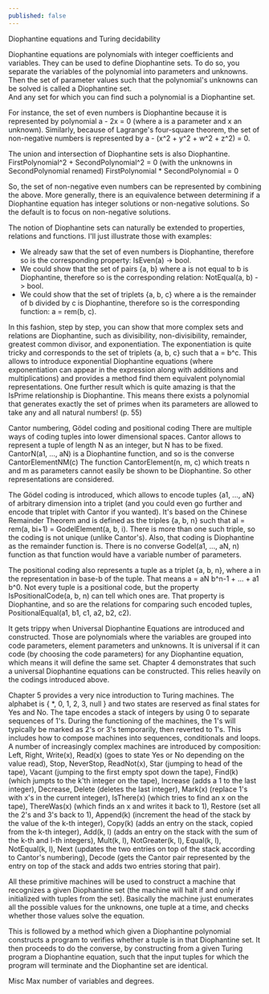 ```yaml
---
published: false
---
```



Diophantine equations and Turing decidability

Diophantine equations are polynomials with integer coefficients and variables. 
They can be used to define Diophantine sets. To do so, you separate the variables of the polynomial into parameters and unknowns. Then the set of parameter values such that the polynomial's unknowns can be solved is called a Diophantine set.  
And any set for which you can find such a polynomial is a Diophantine set. 

For instance, the set of even numbers is Diophantine because it is represented by polynomial a - 2x = 0 (where a is a parameter and x an unknown).
Similarly, because of Lagrange's four-square theorem, the set of non-negative numbers is represented by a - (x^2 + y^2 + w^2 + z^2) = 0.

The union and intersection of Diophantine sets is also Diophantine.
FirstPolynomial^2 + SecondPolynomial^2 = 0 (with the unknowns in SecondPolynomial renamed)
FirstPolynomial * SecondPolynomial = 0

So, the set of non-negative even numbers can be represented by combining the above. More generally, there is an equivalence between determining if a Diophantine equation has integer solutions or non-negative solutions. So the default is to focus on non-negative solutions.

The notion of Diophantine sets can naturally be extended to properties, relations and functions. I'll just illustrate those with examples:
- We already saw that the set of even numbers is Diophantine, therefore so is the corresponding property: IsEven(a) -> bool.
- We could show that the set of pairs {a, b} where a is not equal to b is Diophantine, therefore so is the corresponding relation: NotEqual(a, b) -> bool.
- We could show that the set of triplets {a, b, c} where a is the remainder of b divided by c is Diophantine, therefore so is the corresponding function: a = rem(b, c).

In this fashion, step by step, you can show that more complex sets and relations are Diophantine, such as divisibility, non-divisibility, remainder, greatest common divisor, and exponentiation. The exponentiation is quite tricky and corresponds to the set of triplets {a, b, c} such that a = b^c. This allows to introduce exponential Diophantine equations (where exponentiation can appear in the expression along with additions and multiplications) and provides a method find them equivalent polynomial representations.
One further result which is quite amazing is that the IsPrime relationship is Diophantine. This means there exists a polynomial that generates exactly the set of primes when its parameters are allowed to take any and all natural numbers! (p. 55)

Cantor numbering, Gödel coding and positional coding
There are multiple ways of coding tuples into lower dimensional spaces. Cantor allows to represent a tuple of length N as an integer, but N has to be fixed.
CantorN(a1, ..., aN) is a Diophantine function, and so is the converse CantorElementNM(c)
The function CantorElement(n, m, c) which treats n and m as parameters cannot easily be shown to be Diophantine. So other representations are considered.

The Gödel coding is introduced, which allows to encode tuples {a1, ..., aN} of arbitrary dimension into a triplet (and you could even go further and encode that triplet with Cantor if you wanted). It's based on the Chinese Remainder Theorem and is defined as the triples {a, b, n} such that aI = rem(a, bi+1) = GodelElement(a, b, i). There is more than one such triple, so the coding is not unique (unlike Cantor's). Also, that coding is Diophantine as the remainder function is. There is no converse Godel(a1, ..., aN, n) function as that function would have a variable number of parameters.

The positional coding also represents a tuple as a triplet {a, b, n}, where a in the representation in base-b of the tuple. That means a = aN b^n-1 + ... + a1 b^0. Not every tuple is a positional code, but the property IsPositionalCode(a, b, n) can tell which ones are. That property is Diophantine, and so are the relations for comparing such encoded tuples, PositionalEqual(a1, b1, c1, a2, b2, c2).


It gets trippy when Universal Diophantine Equations are introduced and constructed. Those are polynomials where the variables are grouped into code parameters, element parameters and unknowns. It is universal if it can code (by choosing the code parameters) for any Diophantine equation, which means it will define the same set. Chapter 4 demonstrates that such a universal Diophantine equations can be constructed. This relies heavily on the codings introduced above. 

Chapter 5 provides a very nice introduction to Turing machines. 
The alphabet is { *, 0, 1, 2, 3, null } and two states are reserved as final states for Yes and No. The tape encodes a stack of integers by using 0 to separate sequences of 1's. During the functioning of the machines, the 1's will typically be marked as 2's or 3's temporarily, then reverted to 1's. 
This includes how to compose machines into sequences, conditionals and loops. 
A number of increasingly complex machines are introduced by composition: Left, Right, Write(x), Read(x) (goes to state Yes or No depending on the value read), Stop, NeverStop, ReadNot(x), Star (jumping to head of the tape), Vacant (jumping to the first empty spot down the tape), Find(k) (which jumpts to the k'th integer on the tape), Increase (adds a 1 to the last integer), Decrease, Delete (deletes the last integer), Mark(x) (replace 1's with x's in the current integer), IsThere(x) (which tries to find an x on the tape), ThereWas(x) (which finds an x and writes it back to 1), Restore (set all the 2's and 3's back to 1), Append(k) (increment the head of the stack by the value of the k-th integer), Copy(k) (adds an entry on the stack, copied from the k-th integer), Add(k, l) (adds an entry on the stack with the sum of the k-th and l-th integers), Mult(k, l), NotGreater(k, l), Equal(k, l), NotEqual(k, l), Next (updates the two entries on top of the stack according to Cantor's numbering), Decode (gets the Cantor pair represented by the entry on top of the stack and adds two entries storing that pair). 

All these primitive machines will be used to construct a machine that recognizes a given Diophantine set (the machine will halt if and only if initialized with tuples from the set). Basically the machine just enumerates all the possible values for the unknowns, one tuple at a time, and checks whether those values solve the equation.


This is followed by a method which given a Diophantine polynomial constructs a program to verifies whether a tuple is in that Diophantine set. It then proceeds to do the converse, by constructing from a given Turing program a Diophantine equation, such that the input tuples for which the program will terminate and the Diophantine set are identical.

Misc
Max number of variables and degrees.
